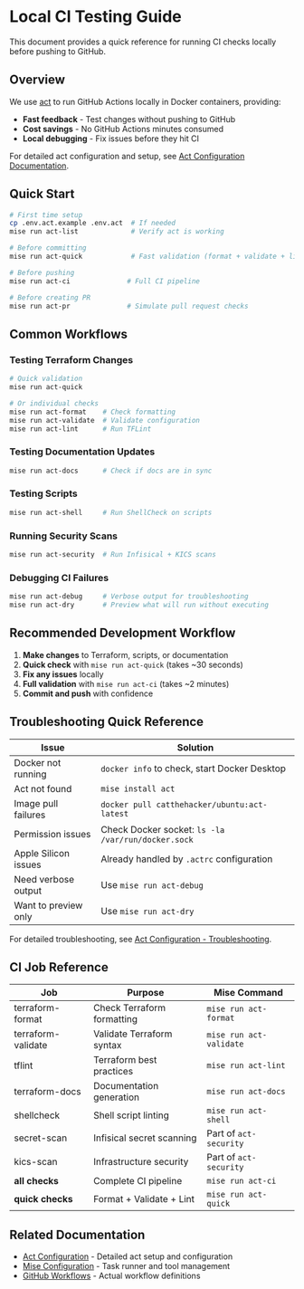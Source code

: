# Local CI Testing Guide

This document provides a quick reference for running CI checks locally before pushing to GitHub.

## Overview

We use [act](https://github.com/nektos/act) to run GitHub Actions locally in Docker containers, providing:

- **Fast feedback** - Test changes without pushing to GitHub
- **Cost savings** - No GitHub Actions minutes consumed
- **Local debugging** - Fix issues before they hit CI

For detailed act configuration and setup, see [Act Configuration Documentation](./act-configuration.md).

## Quick Start

```bash
# First time setup
cp .env.act.example .env.act  # If needed
mise run act-list             # Verify act is working

# Before committing
mise run act-quick            # Fast validation (format + validate + lint)

# Before pushing
mise run act-ci              # Full CI pipeline

# Before creating PR
mise run act-pr              # Simulate pull request checks
```

## Common Workflows

### Testing Terraform Changes

```bash
# Quick validation
mise run act-quick

# Or individual checks
mise run act-format    # Check formatting
mise run act-validate  # Validate configuration
mise run act-lint      # Run TFLint
```

### Testing Documentation Updates

```bash
mise run act-docs      # Check if docs are in sync
```

### Testing Scripts

```bash
mise run act-shell     # Run ShellCheck on scripts
```

### Running Security Scans

```bash
mise run act-security  # Run Infisical + KICS scans
```

### Debugging CI Failures

```bash
mise run act-debug     # Verbose output for troubleshooting
mise run act-dry       # Preview what will run without executing
```

## Recommended Development Workflow

1. **Make changes** to Terraform, scripts, or documentation
2. **Quick check** with `mise run act-quick` (takes ~30 seconds)
3. **Fix any issues** locally
4. **Full validation** with `mise run act-ci` (takes ~2 minutes)
5. **Commit and push** with confidence

## Troubleshooting Quick Reference

| Issue | Solution |
|-------|----------|
| Docker not running | `docker info` to check, start Docker Desktop |
| Act not found | `mise install act` |
| Image pull failures | `docker pull catthehacker/ubuntu:act-latest` |
| Permission issues | Check Docker socket: `ls -la /var/run/docker.sock` |
| Apple Silicon issues | Already handled by `.actrc` configuration |
| Need verbose output | Use `mise run act-debug` |
| Want to preview only | Use `mise run act-dry` |

For detailed troubleshooting, see [Act Configuration - Troubleshooting](./act-configuration.md#troubleshooting).

## CI Job Reference

| Job | Purpose | Mise Command |
|-----|---------|--------------|
| terraform-format | Check Terraform formatting | `mise run act-format` |
| terraform-validate | Validate Terraform syntax | `mise run act-validate` |
| tflint | Terraform best practices | `mise run act-lint` |
| terraform-docs | Documentation generation | `mise run act-docs` |
| shellcheck | Shell script linting | `mise run act-shell` |
| secret-scan | Infisical secret scanning | Part of `act-security` |
| kics-scan | Infrastructure security | Part of `act-security` |
| **all checks** | Complete CI pipeline | `mise run act-ci` |
| **quick checks** | Format + Validate + Lint | `mise run act-quick` |

## Related Documentation

- [Act Configuration](./act-configuration.md) - Detailed act setup and configuration
- [Mise Configuration](../development/mise-configuration.md) - Task runner and tool management
- [GitHub Workflows](./.github/workflows/) - Actual workflow definitions
